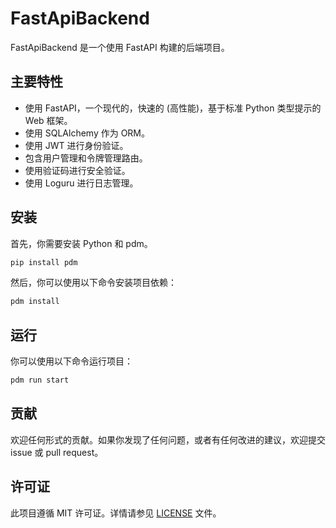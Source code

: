 # FastApiBackend

FastApiBackend 是一个使用 FastAPI 构建的后端项目。

## 主要特性

- 使用 FastAPI，一个现代的，快速的 (高性能)，基于标准 Python 类型提示的 Web 框架。
- 使用 SQLAlchemy 作为 ORM。
- 使用 JWT 进行身份验证。
- 包含用户管理和令牌管理路由。
- 使用验证码进行安全验证。
- 使用 Loguru 进行日志管理。

## 安装

首先，你需要安装 Python 和 pdm。

```bash
pip install pdm
```

然后，你可以使用以下命令安装项目依赖：

```bash
pdm install
``` 

## 运行

你可以使用以下命令运行项目：

```bash
pdm run start
```

## 贡献

欢迎任何形式的贡献。如果你发现了任何问题，或者有任何改进的建议，欢迎提交 issue 或 pull request。

## 许可证

此项目遵循 MIT 许可证。详情请参见 [LICENSE](LICENSE) 文件。
